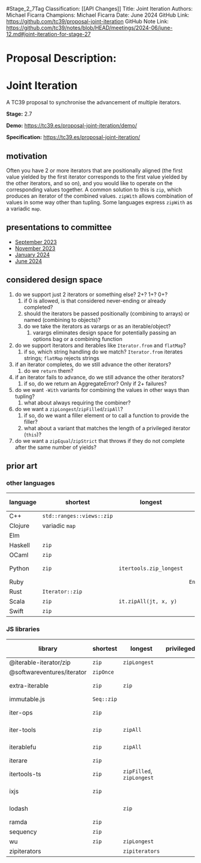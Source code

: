 #Stage_2_7Tag
Classification: [[API Changes]]
Title: Joint Iteration
Authors: Michael Ficarra
Champions: Michael Ficarra
Date: June 2024
GitHub Link: https://github.com/tc39/proposal-joint-iteration
GitHub Note Link: https://github.com/tc39/notes/blob/HEAD/meetings/2024-06/june-12.md#joint-iteration-for-stage-27

# Proposal Description:
Joint Iteration
===============

A TC39 proposal to synchronise the advancement of multiple iterators.

**Stage:** 2.7

**Demo:** https://tc39.es/proposal-joint-iteration/demo/

**Specification:** https://tc39.es/proposal-joint-iteration/

## motivation

Often you have 2 or more iterators that are positionally aligned (the first
value yielded by the first iterator corresponds to the first value yielded by
the other iterators, and so on), and you would like to operate on the
corresponding values together. A common solution to this is `zip`, which
produces an iterator of the combined values. `zipWith` allows combination of
values in some way other than tupling. Some languages express `zipWith` as a
variadic `map`.

## presentations to committee

- [September 2023](https://docs.google.com/presentation/d/18Xnd--QmYV8c-qw3tGe4zvlIfF5A-CdXr-qW1tW6j4o)
- [November 2023](https://docs.google.com/presentation/d/1sgqXgWBsDF0S43wVuFgIyOC8Y3AMFt1qxBIFbzEq9Vg)
- [January 2024](https://docs.google.com/presentation/d/150lLig7sNDr173RVzRgNRKrrUBKzKPImrHjGnfrETzQ)
- [June 2024](https://docs.google.com/presentation/d/1Qj5h6MajJnji1obZsXea_cUgfwxur-yT6v-8rBTLqtg)

## considered design space

1. do we support just 2 iterators or something else? 2+? 1+? 0+?
    1. if 0 is allowed, is that considered never-ending or already completed?
    1. should the iterators be passed positionally (combining to arrays) or named (combining to objects)?
    1. do we take the iterators as varargs or as an iterable/object?
        1. varargs eliminates design space for potentially passing an options bag or a combining function
1. do we support iterators and iterables like `Iterator.from` and `flatMap`?
    1. if so, which string handling do we match? `Iterator.from` iterates strings; `flatMap` rejects strings
1. if an iterator completes, do we still advance the other iterators?
    1. do we `return` them?
1. if an iterator fails to advance, do we still advance the other iterators?
    1. if so, do we return an AggregateError? Only if 2+ failures?
1. do we want `-With` variants for combining the values in other ways than tupling?
    1. what about always requiring the combiner?
1. do we want a `zipLongest`/`zipFilled`/`zipAll`?
   1. if so, do we want a filler element or to call a function to provide the filler?
   1. what about a variant that matches the length of a privileged iterator (`this`)?
1. do we want a `zipEqual`/`zipStrict` that throws if they do not complete after the same number of yields?

## prior art

### other languages

| language | shortest                  | longest                 | privileged       | strict                  | -With             | 3+ sources | 1 source | 0 sources  |
| -------- | ------------------------- | ----------------------- | ---------------- | ----------------------- | ----------------- | ---------- | -------- | ---------- |
| C++      | `std::ranges::views::zip` |                         |                  |                         | `::zip_transform` | yes        | yes      |            |
| Clojure  | variadic `map`            |                         |                  |                         | yes               | yes        | yes      |            |
| Elm      |                           |                         |                  |                         | `List.map2`       | yes        | yes      |            |
| Haskell  | `zip`                     |                         |                  |                         | `zipWith`         | yes        |          |            |
| OCaml    | `zip`                     |                         |                  | `combine`               | `map2`            |            | yes      |            |
| Python   | `zip`                     | `itertools.zip_longest` |                  | `zip(..., strict=True)` |                   | yes        | yes      | yes, empty |
| Ruby     |                           |                         | `Enumerable#zip` |                         | `zip`             | yes        | yes      |            |
| Rust     | `Iterator::zip`           |                         |                  |                         |                   |            |          |            |
| Scala    | `zip`                     | `it.zipAll(jt, x, y)`   |                  |                         |                   |            |          |            |
| Swift    | `zip`                     |                         |                  |                         |                   |            |          |            |

### JS libraries

| library                    | shortest   | longest                   | privileged | strict     | -With     | 3+ sources | 1 source | 0 sources  |
|----------------------------|------------|---------------------------|------------|------------|-----------|------------|----------|------------|
| @iterable-iterator/zip     | `zip`      | `zipLongest`              |            |            |           | yes        | yes      |            |
| @softwareventures/iterator | `zipOnce`  |                           |            |            |           |            |          |            |
| extra-iterable             | `zip`      | `zip`                     |            |            | `zip`     | yes        | yes      | yes, empty |
| immutable.js               | `Seq::zip` |                           |            |            | `zipWith` | yes        | yes      |            |
| iter-ops                   | `zip`      |                           |            |            |           | yes        | yes      | yes, empty |
| iter-tools                 | `zip`      | `zipAll`                  |            |            |           | yes        | yes      | yes, empty |
| iterablefu                 | `zip`      | `zipAll`                  |            |            |           | yes        | yes      | yes, empty |
| iterare                    | `zip`      |                           |            |            |           |            |          |            |
| itertools-ts               | `zip`      | `zipFilled`, `zipLongest` |            | `zipEqual` |           | yes        | yes      | yes, empty |
| ixjs                       | `zip`      |                           |            |            |           | yes        | yes      | yes, empty |
| lodash                     |            | `zip`                     |            |            | `zipWith` | yes        | yes      | yes, empty |
| ramda                      | `zip`      |                           |            |            | `zipWith` |            |          |            |
| sequency                   | `zip`      |                           |            |            |           |            |          |            |
| wu                         | `zip`      | `zipLongest`              |            |            | `zipWith` | yes        | yes      |            |
| zipiterators               |            | `zipiterators`            |            |            |           |            |          |            |
